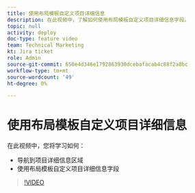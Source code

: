 ```yaml
---
title: 使用布局模板自定义项目详细信息
description: 在此视频中，了解如何使用布局模板自定义项目详细信息字段。
topic: null
activity: deploy
doc-type: feature video
team: Technical Marketing
kt: Jira ticket
role: Admin
source-git-commit: 650e4d346e1792863930dcebafacab4c88f2a8bc
workflow-type: tm+mt
source-wordcount: '49'
ht-degree: 0%

---
```


# 使用布局模板自定义项目详细信息

在此视频中，您将学习如何：

* 导航到项目详细信息区域
* 使用布局模板自定义项目详细信息字段

>[!VIDEO](https://video.tv.adobe.com/v/335076/?quality=12&learn=on)
